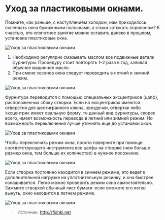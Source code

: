 # Уход за пластиковыми окнами.
 Помните, как раньше, с наступлением холодом, нам приходилось оклеивать окна бумажными полосками, а стыки затыкать поролоном? К счастью, это хлопотное занятие можно оставить далеко в прошлом, установив пластиковые окна.

![Уход за пластиковыми окнами]( ~/repo/sites/wiki/public/images/Houseworks/Building/slid-a.png 'Уход за пластиковыми окнами')

1. Необходимо регулярно смазывать маслом все подвижные детали фурнитуры. Процедуру стоит повторять 1–2 раза в год, заливая обычное машинное масло.
2. При смене сезонов окна следует переводить в летний и зимний режим.

![Уход за пластиковыми окнами]( ~/repo/sites/wiki/public/images/Houseworks/Building/slid-b.jpg 'Уход за пластиковыми окнами')

Фурнитура переводится с помощью специальных эксцентриков (цапф), расположенных сбоку створки. Если на эксцентриках имеются отверстия для шестигранного ключа, звездочки, отвертки либо эксцентрик имеет овальную форму, то данный вид фурнитуры, скорее всего, имеет возможность перевода в летний или зимний режим. Но возможность переключения лучше уточнять еще до установки окон.

![Уход за пластиковыми окнами]( ~/repo/sites/wiki/public/images/Houseworks/Building/slid-e.jpg 'Уход за пластиковыми окнами')

Чтобы переключить режим окна, просто поверните при помощи соответствующего инструмента все цапфы на створке (чем больше размер окна, тем больше их количество) в нужное положение.

![Уход за пластиковыми окнами]( ~/repo/sites/wiki/public/images/Houseworks/Building/slid-c.jpg 'Уход за пластиковыми окнами')

Если створка постоянно находится в зимнем режиме, это ведет к дополнительной нагрузке на уплотнительную резинку, и она быстрее изнашивается. Легко можно проверить режим окна самостоятельно. Зажмите створкой обычный лист бумаги: если сможете его легко вынуть, окно находится в летнем режиме.

![Уход за пластиковыми окнами]( ~/repo/sites/wiki/public/images/Houseworks/Building/slid-d.jpg 'Уход за пластиковыми окнами')

> Источник: http://fishki.net
